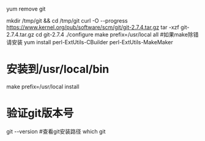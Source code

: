 yum remove git


mkdir /tmp/git && cd /tmp/git
curl -O --progress https://www.kernel.org/pub/software/scm/git/git-2.7.4.tar.gz
tar -xzf git-2.7.4.tar.gz
cd git-2.7.4
./configure
make prefix=/usr/local all
#如果make除错请安装  yum install perl-ExtUtils-CBuilder perl-ExtUtils-MakeMaker
# 安装到/usr/local/bin
make prefix=/usr/local install
# 验证git版本号
git --version
#查看git安装路径
which git
